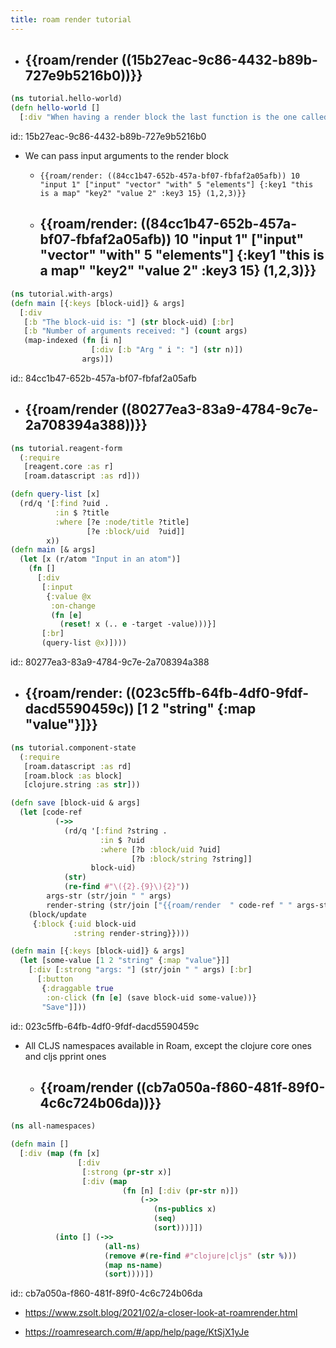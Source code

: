 ```yaml
---
title: roam render tutorial
---
```


- {{roam/render  ((15b27eac-9c86-4432-b89b-727e9b5216b0))}}
	 - 
```clojure
(ns tutorial.hello-world)
(defn hello-world []
  [:div "When having a render block the last function is the one called in the block it references"])
```
id:: 15b27eac-9c86-4432-b89b-727e9b5216b0

- We can pass input arguments to the render block
	 - `{{roam/render: ((84cc1b47-652b-457a-bf07-fbfaf2a05afb)) 10 "input 1" ["input" "vector" "with" 5 "elements"] {:key1 "this is a map" "key2" "value 2" :key3 15} (1,2,3)}}`

	 - {{roam/render: ((84cc1b47-652b-457a-bf07-fbfaf2a05afb)) 10 "input 1" ["input" "vector" "with" 5 "elements"] {:key1 "this is a map" "key2" "value 2" :key3 15} (1,2,3)}}
		 - 
```clojure
(ns tutorial.with-args)
(defn main [{:keys [block-uid]} & args]
  [:div
   [:b "The block-uid is: "] (str block-uid) [:br]
   [:b "Number of arguments received: "] (count args)
   (map-indexed (fn [i n]
                  [:div [:b "Arg " i ": "] (str n)])
                args)])
```
id:: 84cc1b47-652b-457a-bf07-fbfaf2a05afb

- {{roam/render  ((80277ea3-83a9-4784-9c7e-2a708394a388))}}
	 - 
```clojure
(ns tutorial.reagent-form
  (:require
   [reagent.core :as r]
   [roam.datascript :as rd]))

(defn query-list [x]
  (rd/q '[:find ?uid .
          :in $ ?title
          :where [?e :node/title ?title]
                 [?e :block/uid  ?uid]]
        x))
(defn main [& args]
  (let [x (r/atom "Input in an atom")]
    (fn []
      [:div
       [:input 
        {:value @x
         :on-change 
         (fn [e]
           (reset! x (.. e -target -value)))}]
       [:br]
       (query-list @x)])))
```
id:: 80277ea3-83a9-4784-9c7e-2a708394a388

- {{roam/render: ((023c5ffb-64fb-4df0-9fdf-dacd5590459c)) [1 2 "string" {:map "value"}]}}
	 - 
```clojure
(ns tutorial.component-state
  (:require
   [roam.datascript :as rd]
   [roam.block :as block]
   [clojure.string :as str]))

(defn save [block-uid & args]
  (let [code-ref 
          (->> 
            (rd/q '[:find ?string . 
                    :in $ ?uid
                    :where [?b :block/uid ?uid]
                           [?b :block/string ?string]]
                  block-uid)
            (str)
            (re-find #"\({2}.{9}\){2}"))
        args-str (str/join " " args)
        render-string (str/join ["{{roam/render  " code-ref " " args-str "}}"])]
    (block/update
     {:block {:uid block-uid
              :string render-string}})))

(defn main [{:keys [block-uid]} & args]
  (let [some-value [1 2 "string" {:map "value"}]]
    [:div [:strong "args: "] (str/join " " args) [:br]
      [:button 
       {:draggable true
        :on-click (fn [e] (save block-uid some-value))}
       "Save"]]))
```
id:: 023c5ffb-64fb-4df0-9fdf-dacd5590459c

- All CLJS namespaces available in Roam, except the clojure core ones and cljs pprint ones
	 - {{roam/render  ((cb7a050a-f860-481f-89f0-4c6c724b06da))}}
		 - 
```clojure
(ns all-namespaces)

(defn main []
  [:div (map (fn [x] 
               [:div 
              	[:strong (pr-str x)]
              	[:div (map 
                	     (fn [n] [:div (pr-str n)])
                    		 (->> 
                                (ns-publics x)
                          		(seq)
                          		(sort)))]]) 
          (into [] (->> 
                     (all-ns)
                     (remove #(re-find #"clojure|cljs" (str %)))
                     (map ns-name)
                     (sort))))])

```
id:: cb7a050a-f860-481f-89f0-4c6c724b06da

- https://www.zsolt.blog/2021/02/a-closer-look-at-roamrender.html

- https://roamresearch.com/#/app/help/page/KtSjX1yJe
